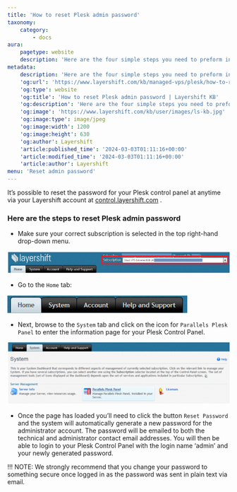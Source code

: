 ```yaml
---
title: 'How to reset Plesk admin password'
taxonomy:
    category:
        - docs
aura:
    pagetype: website
    description: 'Here are the four simple steps you need to preform in order to reset Plesk admin password in your Layershift Control Panel.'
metadata:
    description: 'Here are the four simple steps you need to preform in order to reset Plesk admin password in your Layershift Control Panel.'
    'og:url': 'https://www.layershift.com/kb/managed-vps/plesk/how-to-reset-plesk-admin-password'
    'og:type': website
    'og:title': 'How to reset Plesk admin password | Layershift KB'
    'og:description': 'Here are the four simple steps you need to preform in order to reset Plesk admin password in your Layershift Control Panel.'
    'og:image': 'https://www.layershift.com/kb/user/images/ls-kb.jpg'
    'og:image:type': image/jpeg
    'og:image:width': 1200
    'og:image:height': 630
    'og:author': Layershift
    'article:published_time': '2024-03-03T01:11:16+00:00'
    'article:modified_time': '2024-03-03T01:11:16+00:00'
    'article:author': Layershift
menu: 'Reset admin password'
---
```


It’s possible to reset the password for your Plesk control panel at anytime via your Layershift account at [control.layershift.com](https://control.layershift.com/) .

### Here are the steps to reset Plesk admin password

* Make sure your correct subscription is selected in the top right-hand drop-down menu.

![How%20to%20reset%20Plesk%20admin%20password-1](How%20to%20reset%20Plesk%20admin%20password-1.png "How%20to%20reset%20Plesk%20admin%20password-1")

* Go to the `Home` tab:

![How%20to%20reset%20Plesk%20admin%20password-2](How%20to%20reset%20Plesk%20admin%20password-2.png "How%20to%20reset%20Plesk%20admin%20password-2")

* Next, browse to the `System` tab and click on the icon for `Parallels Plesk Panel` to enter the information page for your Plesk Control Panel.

![How%20to%20reset%20Plesk%20admin%20password-3](How%20to%20reset%20Plesk%20admin%20password-3.png "How%20to%20reset%20Plesk%20admin%20password-3")

* Once the page has loaded you’ll need to click the button `Reset Password`  and the system will automatically generate a new password for the administrator account. The password will be emailed to both the technical and administrator contact email addresses. You will then be able to login to your Plesk Control Panel with the login name ‘admin’ and your newly generated password.

!!! NOTE: We strongly recommend that you change your password to something secure once logged in as the password was sent in plain text via email.

